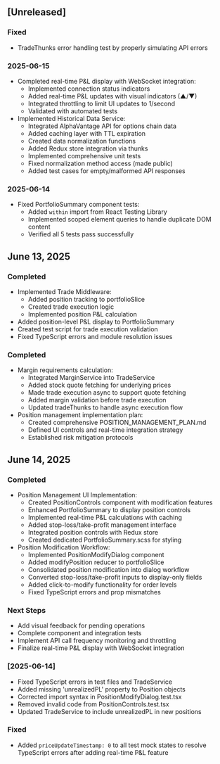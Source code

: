 ## [Unreleased]
### Fixed
- TradeThunks error handling test by properly simulating API errors

### 2025-06-15
- Completed real-time P&L display with WebSocket integration:
  * Implemented connection status indicators
  * Added real-time P&L updates with visual indicators (▲/▼)
  * Integrated throttling to limit UI updates to 1/second
  * Validated with automated tests
- Implemented Historical Data Service:
  * Integrated AlphaVantage API for options chain data
  * Added caching layer with TTL expiration
  * Created data normalization functions
  * Added Redux store integration via thunks
  * Implemented comprehensive unit tests
  * Fixed normalization method access (made public)
  * Added test cases for empty/malformed API responses

### 2025-06-14
- Fixed PortfolioSummary component tests:
  - Added `within` import from React Testing Library
  - Implemented scoped element queries to handle duplicate DOM content
  - Verified all 5 tests pass successfully
## June 13, 2025

### Completed
- Implemented Trade Middleware:
  - Added position tracking to portfolioSlice
  - Created trade execution logic
  - Implemented position P&L calculation
- Added position-level P&L display to PortfolioSummary
- Created test script for trade execution validation
- Fixed TypeScript errors and module resolution issues

### Completed
- Margin requirements calculation:
  - Integrated MarginService into TradeService
  - Added stock quote fetching for underlying prices
  - Made trade execution async to support quote fetching
  - Added margin validation before trade execution
  - Updated tradeThunks to handle async execution flow
- Position management implementation plan:
  - Created comprehensive POSITION_MANAGEMENT_PLAN.md
  - Defined UI controls and real-time integration strategy
  - Established risk mitigation protocols

## June 14, 2025

### Completed
- Position Management UI Implementation:
  - Created PositionControls component with modification features
  - Enhanced PortfolioSummary to display position controls
  - Implemented real-time P&L calculations with caching
  - Added stop-loss/take-profit management interface
  - Integrated position controls with Redux store
  - Created dedicated PortfolioSummary.scss for styling
- Position Modification Workflow:
  - Implemented PositionModifyDialog component
  - Added modifyPosition reducer to portfolioSlice
  - Consolidated position modification into dialog workflow
  - Converted stop-loss/take-profit inputs to display-only fields
  - Added click-to-modify functionality for order levels
  - Fixed TypeScript errors and prop mismatches

### Next Steps
- Add visual feedback for pending operations
- Complete component and integration tests
- Implement API call frequency monitoring and throttling
- Finalize real-time P&L display with WebSocket integration

### [2025-06-14]
- Fixed TypeScript errors in test files and TradeService
- Added missing 'unrealizedPL' property to Position objects
- Corrected import syntax in PositionModifyDialog.test.tsx
- Removed invalid code from PositionControls.test.tsx
- Updated TradeService to include unrealizedPL in new positions

### Fixed
- Added `priceUpdateTimestamp: 0` to all test mock states to resolve TypeScript errors after adding real-time P&L feature
